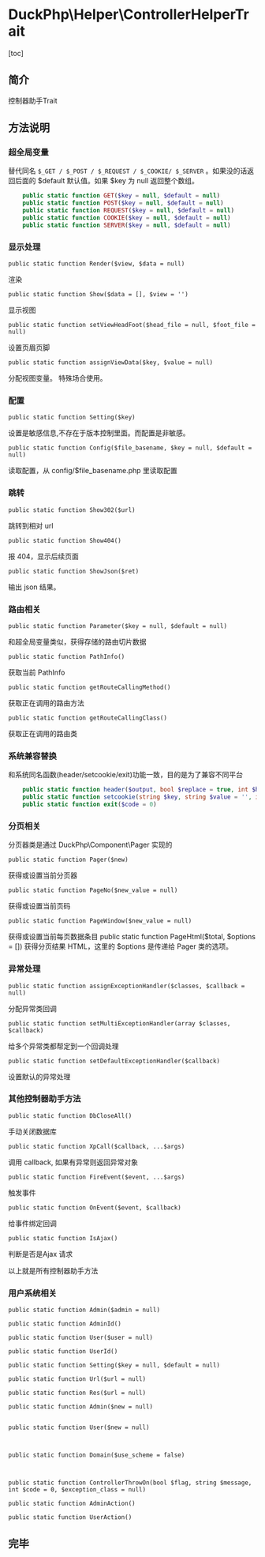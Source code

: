 # DuckPhp\Helper\ControllerHelperTrait
[toc]

## 简介

控制器助手Trait

## 方法说明

### 超全局变量
替代同名 `$_GET / $_POST / $_REQUEST / $_COOKIE/ $_SERVER` 。如果没的话返回后面的 $default 默认值。如果 $key 为 null 返回整个数组。
```php
    public static function GET($key = null, $default = null)
    public static function POST($key = null, $default = null)
    public static function REQUEST($key = null, $default = null)
    public static function COOKIE($key = null, $default = null)
    public static function SERVER($key = null, $default = null)
```

### 显示处理
    public static function Render($view, $data = null)
渲染

    public static function Show($data = [], $view = '')
显示视图

    public static function setViewHeadFoot($head_file = null, $foot_file = null)
设置页眉页脚

    public static function assignViewData($key, $value = null)
分配视图变量。 特殊场合使用。

### 配置
    public static function Setting($key)
设置是敏感信息,不存在于版本控制里面。而配置是非敏感。

    public static function Config($file_basename, $key = null, $default = null)
读取配置，从 config/$file_basename.php 里读取配置


### 跳转

    public static function Show302($url)
跳转到相对 url 

    public static function Show404()
报 404，显示后续页面

    public static function ShowJson($ret)
输出 json 结果。

### 路由相关

    public static function Parameter($key = null, $default = null)
和超全局变量类似，获得存储的路由切片数据

    public static function PathInfo()
获取当前 PathInfo

    public static function getRouteCallingMethod()
获取正在调用的路由方法

    public static function getRouteCallingClass()
获取正在调用的路由类


### 系统兼容替换
和系统同名函数(header/setcookie/exit)功能一致，目的是为了兼容不同平台
```php
    public static function header($output, bool $replace = true, int $http_response_code = 0)
    public static function setcookie(string $key, string $value = '', int $expire = 0, string $path = '/', string $domain = '', bool $secure = false, bool $httponly = false)
    public static function exit($code = 0)
```

### 分页相关
分页器类是通过 DuckPhp\\Component\\Pager 实现的

    public static function Pager($new)
获得或设置当前分页器

    public static function PageNo($new_value = null)
获得或设置当前页码

    public static function PageWindow($new_value = null)
获得或设置当前每页数据条目
    public static function PageHtml($total, $options = [])
获得分页结果 HTML，这里的 $options 是传递给 Pager 类的选项。

### 异常处理

    public static function assignExceptionHandler($classes, $callback = null)
分配异常类回调

    public static function setMultiExceptionHandler(array $classes, $callback)
给多个异常类都帮定到一个回调处理

    public static function setDefaultExceptionHandler($callback)
设置默认的异常处理


### 其他控制器助手方法

    public static function DbCloseAll()
手动关闭数据库

    public static function XpCall($callback, ...$args)
调用 callback, 如果有异常则返回异常对象

    public static function FireEvent($event, ...$args)
触发事件

    public static function OnEvent($event, $callback)
给事件绑定回调

    public static function IsAjax()
判断是否是Ajax 请求

以上就是所有控制器助手方法

### 用户系统相关

    public static function Admin($admin = null)

    public static function AdminId()

    public static function User($user = null)

    public static function UserId()

    public static function Setting($key = null, $default = null)

    public static function Url($url = null)

    public static function Res($url = null)

    public static function Admin($new = null)


    public static function User($new = null)



    public static function Domain($use_scheme = false)



    public static function ControllerThrowOn(bool $flag, string $message, int $code = 0, $exception_class = null)

    public static function AdminAction()

    public static function UserAction()
    

## 完毕





